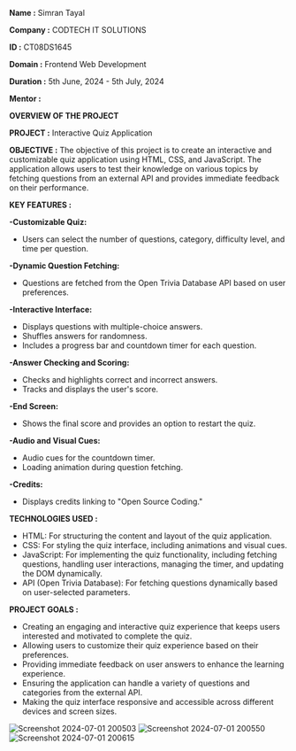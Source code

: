 **Name :** Simran Tayal

**Company :** CODTECH IT SOLUTIONS

**ID :** CT08DS1645

**Domain :** Frontend Web Development

**Duration :** 5th June, 2024 - 5th July, 2024

**Mentor :**

**OVERVIEW OF THE PROJECT**

**PROJECT :** Interactive Quiz Application

**OBJECTIVE :** The objective of this project is to create an interactive and customizable quiz application using HTML, CSS, and JavaScript. The application allows users to test their knowledge on various topics by fetching questions from an external API and provides immediate feedback on their performance.

**KEY FEATURES :**

**-Customizable Quiz:**
* Users can select the number of questions, category, difficulty level, and time per question.
  
**-Dynamic Question Fetching:**
* Questions are fetched from the Open Trivia Database API based on user preferences.

**-Interactive Interface:**
* Displays questions with multiple-choice answers.
* Shuffles answers for randomness.
* Includes a progress bar and countdown timer for each question.

**-Answer Checking and Scoring:**
* Checks and highlights correct and incorrect answers.
* Tracks and displays the user's score.

**-End Screen:**
* Shows the final score and provides an option to restart the quiz.

**-Audio and Visual Cues:**
* Audio cues for the countdown timer.
* Loading animation during question fetching.

**-Credits:**
* Displays credits linking to "Open Source Coding."

  
**TECHNOLOGIES USED :**
* HTML: For structuring the content and layout of the quiz application.
* CSS: For styling the quiz interface, including animations and visual cues.
* JavaScript: For implementing the quiz functionality, including fetching questions, handling user interactions, managing the timer, and updating the DOM dynamically.
* API (Open Trivia Database): For fetching questions dynamically based on user-selected parameters.

**PROJECT GOALS :**
* Creating an engaging and interactive quiz experience that keeps users interested and motivated to complete the quiz.
* Allowing users to customize their quiz experience based on their preferences.
* Providing immediate feedback on user answers to enhance the learning experience.
* Ensuring the application can handle a variety of questions and categories from the external API.
* Making the quiz interface responsive and accessible across different devices and screen sizes.

  
![Screenshot 2024-07-01 200503](https://github.com/Simran059/CODTECH-Task2/assets/98331698/31ae066c-71b8-4614-97a4-a7b646082e57)
![Screenshot 2024-07-01 200550](https://github.com/Simran059/CODTECH-Task2/assets/98331698/ee71e94c-4a67-4694-906d-ce4ede591724)
![Screenshot 2024-07-01 200615](https://github.com/Simran059/CODTECH-Task2/assets/98331698/c6eff305-e9e7-4c8b-9b95-70078c882efe)


